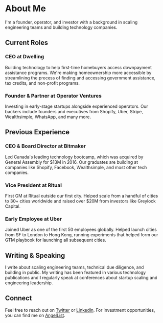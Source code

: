# About Me

I'm a founder, operator, and investor with a background in scaling engineering teams and building technology companies.

## Current Roles

### CEO at Dwelling
Building technology to help first-time homebuyers access downpayment assistance programs. We're making homeownership more accessible by streamlining the process of finding and accessing government assistance, tax credits, and non-profit programs.

### Founder & Partner at Operator Ventures
Investing in early-stage startups alongside experienced operators. Our backers include founders and executives from Shopify, Uber, Stripe, Wealthsimple, WhatsApp, and many more.

## Previous Experience

### CEO & Board Director at Bitmaker
Led Canada's leading technology bootcamp, which was acquired by General Assembly for $13M in 2016. Our graduates are building at companies like Shopify, Facebook, Wealthsimple, and most other tech companies.

### Vice President at Ritual
First GM at Ritual outside our first city. Helped scale from a handful of cities to 30+ cities worldwide and raised over $20M from investors like Greylock Capital.

### Early Employee at Uber
Joined Uber as one of the first 50 employees globally. Helped launch cities from SF to London to Hong Kong, running experiments that helped form our GTM playbook for launching all subsequent cities.

## Writing & Speaking

I write about scaling engineering teams, technical due diligence, and building in public. My writing has been featured in various technology publications and I regularly speak at conferences about startup scaling and engineering leadership.

## Connect

Feel free to reach out on [Twitter](https://twitter.com/craighunter_) or [LinkedIn](https://linkedin.com/in/thecraighunter). For investment opportunities, you can find me on [AngelList](https://venture.angellist.com/craig-hunter/syndicate). 